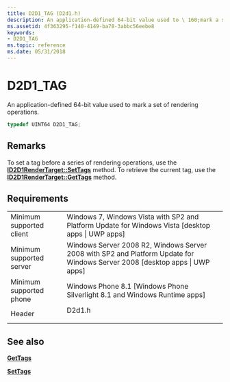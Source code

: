 ```yaml
---
title: D2D1_TAG (D2d1.h)
description: An application-defined 64-bit value used to \ 160;mark a set of rendering operations.
ms.assetid: 4f363295-f140-4149-ba78-3abbc56eebe8
keywords:
- D2D1_TAG
ms.topic: reference
ms.date: 05/31/2018
---
```


# D2D1\_TAG

An application-defined 64-bit value used to mark a set of rendering operations.


```C++
typedef UINT64 D2D1_TAG;
```



## Remarks

To set a tag before a series of rendering operations, use the [**ID2D1RenderTarget::SetTags**](https://msdn.microsoft.com/library/Dd316892(v=VS.85).aspx) method. To retrieve the current tag, use the [**ID2D1RenderTarget::GetTags**](https://msdn.microsoft.com/library/Dd316830(v=VS.85).aspx) method.

## Requirements



|                                     |                                                                                                                                          |
|-------------------------------------|------------------------------------------------------------------------------------------------------------------------------------------|
| Minimum supported client<br/> | Windows 7, Windows Vista with SP2 and Platform Update for Windows Vista \[desktop apps \| UWP apps\]<br/>                          |
| Minimum supported server<br/> | Windows Server 2008 R2, Windows Server 2008 with SP2 and Platform Update for Windows Server 2008 \[desktop apps \| UWP apps\]<br/> |
| Minimum supported phone<br/>  | Windows Phone 8.1 \[Windows Phone Silverlight 8.1 and Windows Runtime apps\]<br/>                                                  |
| Header<br/>                   | <dl> <dt>D2d1.h</dt> </dl>                                                        |



## See also

<dl> <dt>

[**GetTags**](https://msdn.microsoft.com/library/Dd316830(v=VS.85).aspx)
</dt> <dt>

[**SetTags**](https://msdn.microsoft.com/library/Dd316892(v=VS.85).aspx)
</dt> </dl>

 

 






